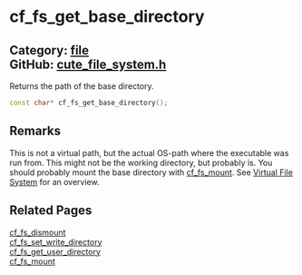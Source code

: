 [](../header.md ':include')

# cf_fs_get_base_directory

Category: [file](/api_reference?id=file)  
GitHub: [cute_file_system.h](https://github.com/RandyGaul/cute_framework/blob/master/include/cute_file_system.h)  
---

Returns the path of the base directory.

```cpp
const char* cf_fs_get_base_directory();
```

## Remarks

This is not a virtual path, but the actual OS-path where the executable was run from. This might not be the working directory,
but probably is. You should probably mount the base directory with [cf_fs_mount](/file/cf_fs_mount.md). See [Virtual File System](https://randygaul.github.io/cute_framework/#/topics/virtual_file_system) for an overview.

## Related Pages

[cf_fs_dismount](/file/cf_fs_dismount.md)  
[cf_fs_set_write_directory](/file/cf_fs_set_write_directory.md)  
[cf_fs_get_user_directory](/file/cf_fs_get_user_directory.md)  
[cf_fs_mount](/file/cf_fs_mount.md)  
